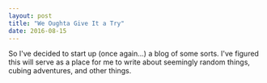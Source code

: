 ```yaml
---
layout: post
title: "We Oughta Give It a Try"
date: 2016-08-15
---
```


So I've decided to start up (once again...) a blog of some sorts. I've figured this will serve as a place for me to write about seemingly random things, cubing adventures, and other things.